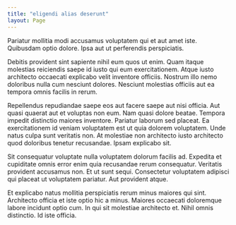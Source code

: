 ```yaml
---
title: "eligendi alias deserunt"
layout: Page
---
```

Pariatur mollitia modi accusamus voluptatem qui et aut amet iste. Quibusdam optio dolore. Ipsa aut ut perferendis perspiciatis.
 Debitis provident sint sapiente nihil eum quos ut enim. Quam itaque molestias reiciendis saepe id iusto qui eum exercitationem. Atque iusto architecto occaecati explicabo velit inventore officiis. Nostrum illo nemo doloribus nulla cum nesciunt dolores. Nesciunt molestias officiis aut ea tempora omnis facilis in rerum.
 Repellendus repudiandae saepe eos aut facere saepe aut nisi officia. Aut quasi quaerat aut et voluptas non eum. Nam quasi dolore beatae.
Tempora impedit distinctio maiores inventore. Pariatur laborum sed placeat. Ea exercitationem id veniam voluptatem est ut quia dolorem voluptatem. Unde natus culpa sunt veritatis non. At molestiae non architecto iusto architecto quod doloribus tenetur recusandae. Ipsam explicabo sit.
 Sit consequatur voluptate nulla voluptatem dolorum facilis ad. Expedita et cupiditate omnis error enim quia recusandae rerum consequatur. Veritatis provident accusamus non. Et ut sunt sequi. Consectetur voluptatem adipisci qui placeat ut voluptatem pariatur. Aut provident atque.
 Et explicabo natus mollitia perspiciatis rerum minus maiores qui sint. Architecto officia et iste optio hic a minus. Maiores occaecati doloremque labore incidunt optio cum. In qui sit molestiae architecto et. Nihil omnis distinctio. Id iste officia.
